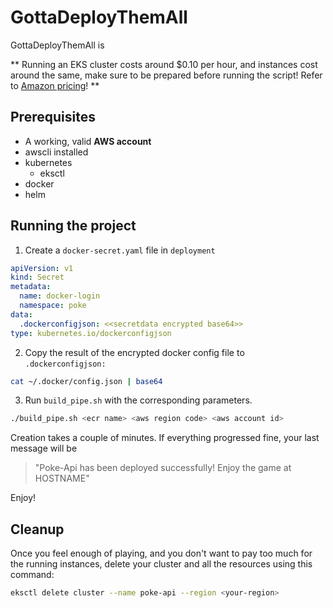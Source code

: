 # GottaDeployThemAll

GottaDeployThemAll is 

** Running an EKS cluster costs around $0.10 per hour, and instances cost around the same, make sure to be prepared before running the script! Refer to [Amazon pricing](https://aws.amazon.com/eks/pricing/)! **

## Prerequisites

- A working, valid **AWS account**
- awscli installed
- kubernetes
    - eksctl
- docker
- helm

## Running the project

1. Create a `docker-secret.yaml` file in `deployment`

```yaml
apiVersion: v1
kind: Secret
metadata:
  name: docker-login
  namespace: poke
data:
  .dockerconfigjson: <<secretdata encrypted base64>>
type: kubernetes.io/dockerconfigjson
```

2. Copy the result of the encrypted docker config file to `.dockerconfigjson:`

```bash
cat ~/.docker/config.json | base64
```

3. Run `build_pipe.sh` with the corresponding parameters.

```bash
./build_pipe.sh <ecr name> <aws region code> <aws account id>
```

Creation takes a couple of minutes. If everything progressed fine, your last message will be 
> "Poke-Api has been deployed successfully! Enjoy the game at HOSTNAME"

Enjoy!

## Cleanup

Once you feel enough of playing, and you don't want to pay too much for the running instances, delete your cluster and all the resources using this command: 

```bash
eksctl delete cluster --name poke-api --region <your-region>
```